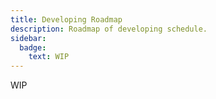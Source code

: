```yaml
---
title: Developing Roadmap
description: Roadmap of developing schedule.
sidebar:
  badge:
    text: WIP
---
```


WIP